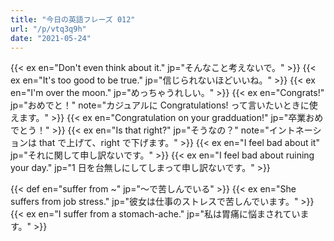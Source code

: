 ```yaml
---
title: "今日の英語フレーズ 012"
url: "/p/vtq3q9h"
date: "2021-05-24"
---
```


{{< ex en="Don't even think about it." jp="そんなこと考えないで。" >}}
{{< ex en="It's too good to be true." jp="信じられないほどいいね。" >}}
{{< ex en="I'm over the moon." jp="めっちゃうれしい。" >}}
{{< ex en="Congrats!" jp="おめでと！" note="カジュアルに Congratulations! って言いたいときに使えます。" >}}
{{< ex en="Congratulation on your gradduation!" jp="卒業おめでとう！" >}}
{{< ex en="Is that right?" jp="そうなの？" note="イントネーションは that で上げて、right で下げます。" >}}
{{< ex en="I feel bad about it" jp="それに関して申し訳ないです。" >}}
{{< ex en="I feel bad about ruining your day." jp="1 日を台無しにしてしまって申し訳ないです。" >}}

{{< def en="suffer from ~" jp="〜で苦しんでいる" >}}
{{< ex en="She suffers from job stress." jp="彼女は仕事のストレスで苦しんでいます。" >}}
{{< ex en="I suffer from a stomach-ache." jp="私は胃痛に悩まされています。" >}}


